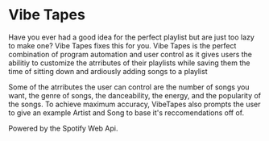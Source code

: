 # Vibe Tapes

Have you ever had a good idea for the perfect playlist but are just too lazy to make one? Vibe Tapes fixes this for you. Vibe Tapes is the perfect combination of program automation and user control as it gives users the abilitiy to customize the atrributes of their playlists while saving them the time of sitting down and ardiously adding songs to a playlist

Some of the atrributes the user can control are the number of songs you want, the genre of songs, the danceability, the energy, and the popularity of the songs. To achieve maximum accuracy, VibeTapes also prompts the user to give an example Artist and Song to base it's reccomendations off of. 

Powered by the Spotify Web Api.
